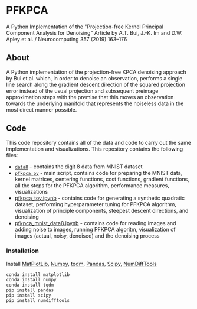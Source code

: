 # PFKPCA
A Python Implementation of the "Projection-free Kernel Principal Component Analysis for Denoising" Article by A.T. Bui, J.-K. Im and D.W. Apley et al. / Neurocomputing 357 (2019) 163–176


## About
A Python implementation of the projection-free KPCA denoising approach by Bui et al. which, in order to denoise an observation, performs a single line search along the gradient descent direction of the squared projection error instead of the usual projection and subsequent preimage approximation steps with the premise that this moves an observation towards the underlying manifold that represents the noiseless data in the most direct manner possible.

## Code
This code repository contains all of the data and code to carry out the same implementation and visualizations. This repository contains the following files:
- [`data8`](./data8) - contains the digit 8 data from MNIST dataset
- [`pfkpca.py`](./pfkpca.py) - main script, contains code for preparing the MNIST data, kernel matrices, centering functions, cost functions, gradient functions, all the steps for the PFKPCA algorithm, performance measures, visualizations
- [pfkpca_toy.ipynb](./pfkpca_toy.ipynb) - contains code for generating a synthetic quadratic dataset, performing hyperparameter tuning for PFKPCA algorithm, visualization of principle components, steepest descent directions, and denoising
- [pfkpca_mnist_data8.ipynb](./pfkpca_mnist_data8.ipynb) - contains code for reading images and adding noise to images, running PFKPCA algoritm, visualization of images (actual, noisy, denoised) and the denoising process  

### Installation
Install [MatPlotLib](https://matplotlib.org/), [Numpy](https://numpy.org/), [tqdm](https://github.com/tqdm/tqdm), [Pandas](https://pandas.pydata.org/), [Scipy](https://scipy.org/), [NumDiffTools](https://github.com/pbrod/numdifftools)
```
conda install matplotlib
conda install numpy
conda install tqdm
pip install pandas
pip install scipy
pip install numdifftools
```